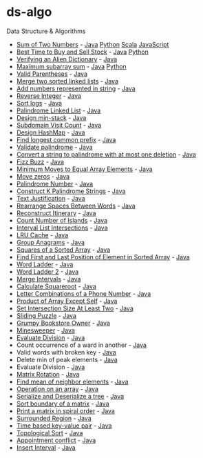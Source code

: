 # ds-algo
Data Structure &amp; Algorithms

- [Sum of Two Numbers](./Solution.md#sum-of-two-numbers) - [Java](java/com/dsalgo/practice/TwoSumLE.java) [Python](./python/TwoSumLE.py) [Scala](./scala/src/com/ds/scala/practice/TwoSumLE.scala) [JavaScript](./javascript/two_sum.js)
- [Best Time to Buy and Sell Stock](./Solution.md#best-time-to-buy-and-sell-stock) - [Java](java/com/dsalgo/practice/BuyAndSellStockLE.java) [Python](./python/BuyAndSellStockLE.py)
- [Verifying an Alien Dictionary](./Solution.md#verifying-an-alien-dictionary) - [Java](java/com/dsalgo/practice/VerifyingAnAlienDictionary.java)
- [Maximum subarray sum](./Solution.md#maximum-subarray-sum) - [Java](java/com/dsalgo/practice/SubArrayMaximumSum.java) [Python](./python/SubArrayMaximumSum.py)
- [Valid Parentheses](./Solution.md#valid-parentheses) - [Java](java/com/dsalgo/practice/ValidateParentheses.java)
- [Merge two sorted linked lists](./Solution.md#merge-two-sorted-linked-lists) - [Java](java/com/dsalgo/practice/MergeTwoSortedLinkedList.java)
- [Add numbers represented in string](./Solution.md#add-numbers-represented-in-string) - [Java](java/com/dsalgo/practice/AddTwoNumbers.java)
- [Reverse Integer](./Solution.md#reverse-integer) - [Java](java/com/dsalgo/practice/ReverseInteger.java)
- [Sort logs](./Solution.md#sort-logs) - [Java](java/com/dsalgo/practice/SortLogs.java)
- [Palindrome Linked List](./Solution.md#palindrome-linked-list) - [Java](java/com/dsalgo/practice/PalindromeLinkedList.java)
- [Design min-stack](./Solution.md#design-min-stack) - [Java](java/com/dsalgo/practice/MinStack.java)
- [Subdomain Visit Count](./Solution.md#subdomain-visit-count) - [Java](java/com/dsalgo/practice/SubDomainCount.java)
- [Design HashMap](./Solution.md#design-hashmap) - [Java](java/com/dsalgo/practice/DesignHashMap.java)
- [Find longest common prefix](./Solution.md#find-longest-common-prefix) - [Java](java/com/dsalgo/practice/LongestCommonPrefix.java)
- [Validate palindrome](./Solution.md#validate-palindrome) - [Java](java/com/dsalgo/practice/ValidPalindrome.java)
- [Convert a string to palindrome with at most one deletion](./Solution.md#convert-a-string-to-palindrome-with-at-most-one-deletion) - [Java](java/com/dsalgo/practice/ConvertAStringToPalindrome.java)
- [Fizz Buzz](./Solution.md#fizz-buzz) - [Java](java/com/dsalgo/practice/FizzBuzz.java)
- [Minimum Moves to Equal Array Elements](./Solution.md#minimum-moves-to-equal-array-elements) - [Java](java/com/dsalgo/practice/MinimumMovesToEqualArray.java)
- [Move zeros](./Solution.md#move-zeros) - [Java](java/com/dsalgo/practice/MoveZeros.java)
- [Palindrome Number](./Solution.md#palindrome-number) - [Java](java/com/dsalgo/practice/PalindromeNumber.java)
- [Construct K Palindrome Strings](./Solution.md#construct-k-palindrome-strings) - [Java](java/com/dsalgo/practice/ConstructKPalindromeStrings.java)
- [Text Justification](./Solution.md#text-justification) - [Java](java/com/dsalgo/practice/TextJustification.java)
- [Rearrange Spaces Between Words](./Solution.md#rearrange-spaces-between-words) - [Java](java/com/dsalgo/practice/RearrangeSpacesBetweenWords.java)
- [Reconstruct Itinerary](./Solution.md#reconstruct-itinerary) - [Java](java/com/dsalgo/practice/ReconstructItinerary.java)
- [Count Number of Islands](./Solution.md#count-number-of-islands]) - [Java](java/com/dsalgo/practice/NumberOfIslands.java)
- [Interval List Intersections](./Solution.md#interval-list-intersections) - [Java](java/com/dsalgo/practice/IntervalListIntersections.java)
- [LRU Cache](./Solution.md#lru-cache) - [Java](java/com/dsalgo/practice/LeastRecentlyUsedCache.java)
- [Group Anagrams](./Solution.md#group-anagrams) - [Java](java/com/dsalgo/practice/GroupAnagrams.java)
- [Squares of a Sorted Array](./Solution.md#squares-of-a-sorted-array) - [Java](java/com/dsalgo/practice/SquaresOfASortedArray.java)
- [Find First and Last Position of Element in Sorted Array](./Solution.md#find-first-and-last-position-of-element-in-sorted-array) - [Java](java/com/dsalgo/practice/Find1stAnd2ndPositionInSortedArray.java)
- [Word Ladder](./Solution.md#word-ladder) - [Java](java/com/dsalgo/practice/WordLadder.java)
- [Word Ladder 2](./Solution.md#word-ladder-2) - [Java](java/com/dsalgo/practice/WordLadder2.java)
- [Merge Intervals](./Solution.md#merge-intervals) - [Java](java/com/dsalgo/practice/MergeIntervals.java)
- [Calculate Squareroot](./Solution.md#calculate-squareroot) - [Java](java/com/dsalgo/practice/SquareRoot.java)
- [Letter Combinations of a Phone Number](./Solution.md#letter-combinations-of-a-phone-number) - [Java](java/com/dsalgo/practice/PhoneLetterCombination.java)
- [Product of Array Except Self](./Solution.md#product-of-array-except-self) - [Java](java/com/dsalgo/practice/CalculateProductExceptItself.java)
- [Set Intersection Size At Least Two](./Solution.md#set-intersection-size-at-least-twAo) - [Java](java/com/dsalgo/practice/CalculateProductExceptItself.java)
- [Sliding Puzzle](./Solution.md#sliding-puzzle) - [Java](java/com/dsalgo/practice/SlidingPuzzle.java)
- [Grumpy Bookstore Owner](./Solution.md#grumpy-bookstore-owner) - [Java](java/com/dsalgo/practice/GrumpyBookstoreOwner.java)
- [Minesweeper](./Solution.md#minesweeper) - [Java](java/com/dsalgo/practice/Minesweeper.java)
- [Evaluate Division](./Solution.md#evaluate-division) - [Java](java/com/dsalgo/practice/Minesweeper.java)
- Count occurrence of a ward in another - [Java](java/com/dsalgo/practice/CountAStringInAnother.java)
- Valid words with broken key - [Java](java/com/dsalgo/practice/BrokenPhoneKeyboard.java)
- Delete min of peak elements - [Java](java/com/dsalgo/practice/DeleteMinOfPeak.java)
- Evaluate Division - [Java](java/com/dsalgo/practice/EvaluateDivision.java)
- [Matrix Rotation]() - [Java](java/com/dsalgo/practice/MatrixRotation.java)
- [Find mean of neighbor elements]() - [Java](java/com/dsalgo/practice/MeanOfNeighbor.java)
- [Operation on an array]() - [Java](java/com/dsalgo/practice/OperationAddMin.java)
- [Serialize and Deserialize a tree]() - [Java](java/com/dsalgo/practice/SerializeDeserializeTree.java)
- [Sort boundary of a matrix]() - [Java](java/com/dsalgo/practice/SortBoundaryOfMatrix.java)
- [Print a matrix in spiral order]() - [Java](java/com/dsalgo/practice/SpiralMatrix.java)
- [Surrounded Region]() - [Java](java/com/dsalgo/practice/SurroundedRegions.java)
- [Time based key-value pair]() - [Java](java/com/dsalgo/practice/TimeBasedKeyValueStore.java)
- [Topological Sort]() - [Java](java/com/dsalgo/practice/TopologicalSortKahn.java)
- [Appointment conflict]() - [Java](java/com/dsalgo/practice/AppointmentConflict.java)
- [Insert Interval]() - [Java](java/com/dsalgo/practice/InsertInterval.java)